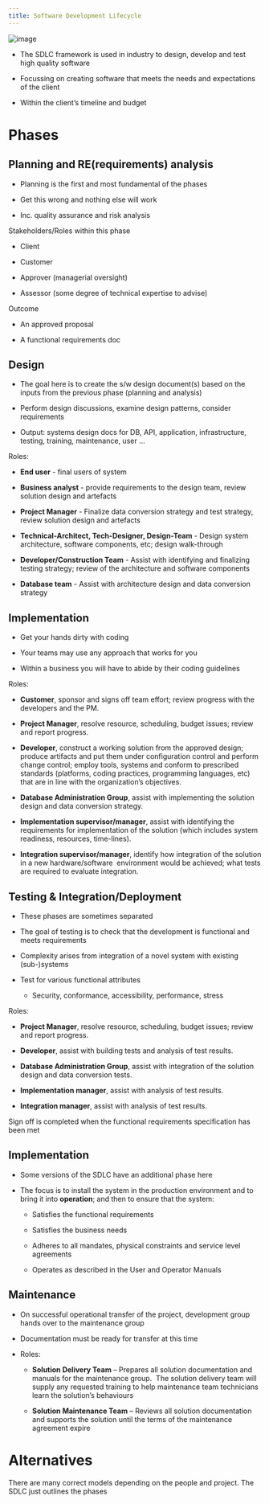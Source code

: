 ```yaml
---
title: Software Development Lifecycle
---
```


![image](/img/Year_2/Software_Engineering/Methodologies/SDLC/Lifecycle.webp)

-   The SDLC framework is used in industry to design, develop and test
    high quality software

-   Focussing on creating software that meets the needs and expectations
    of the client

-   Within the client’s timeline and budget

# Phases

## Planning and RE(requirements) analysis

-   Planning is the first and most fundamental of the phases

-   Get this wrong and nothing else will work

-   Inc. quality assurance and risk analysis

Stakeholders/Roles within this phase

-   Client

-   Customer

-   Approver (managerial oversight)

-   Assessor (some degree of technical expertise to advise)

Outcome

-   An approved proposal

-   A functional requirements doc

## Design

-   The goal here is to create the s/w design document(s) based on the
    inputs from the previous phase (planning and analysis)

-   Perform design discussions, examine design patterns, consider
    requirements

-   Output: systems design docs for DB, API, application,
    infrastructure, testing, training, maintenance, user ...

Roles:

-   **End user** - final users of system

-   **Business analyst** - provide requirements to the design team,
    review solution design and artefacts

-   **Project Manager** - Finalize data conversion strategy and test
    strategy, review solution design and artefacts

-   **Technical-Architect, Tech-Designer, Design-Team** - Design system
    architecture, software components, etc; design walk-through

-   **Developer/Construction Team** - Assist with identifying and
    finalizing testing strategy; review of the architecture and software
    components

-   **Database team** - Assist with architecture design and data
    conversion strategy

## Implementation

-   Get your hands dirty with coding

-   Your teams may use any approach that works for you

-   Within a business you will have to abide by their coding guidelines

Roles:

-   **Customer**, sponsor and signs off team effort; review progress
    with the developers and the PM.

-   **Project Manager**, resolve resource, scheduling, budget issues;
    review and report progress.

-   **Developer**, construct a working solution from the approved
    design; produce artifacts and put them under configuration control
    and perform change control; employ tools, systems and conform to
    prescribed standards (platforms, coding practices, programming
    languages, etc) that are in line with the organization’s objectives.

-   **Database Administration Group**, assist with implementing the
    solution design and data conversion strategy.

-   **Implementation supervisor/manager**, assist with identifying the
    requirements for implementation of the solution (which includes
    system readiness, resources, time-lines).

-   **Integration supervisor/manager**, identify how integration of the
    solution in a new hardware/software  environment would be achieved;
    what tests are required to evaluate integration.

## Testing & Integration/Deployment

-   These phases are sometimes separated

-   The goal of testing is to check that the development is functional
    and meets requirements

-   Complexity arises from integration of a novel system with existing
    (sub-)systems

-   Test for various functional attributes

    -   Security, conformance, accessibility, performance, stress

Roles:

-   **Project Manager**, resolve resource, scheduling, budget issues;
    review and report progress.

-   **Developer**, assist with building tests and analysis of test
    results.

-   **Database Administration Group**, assist with integration of the
    solution design and data conversion tests.

-   **Implementation manager**, assist with analysis of test results.

-   **Integration manager**, assist with analysis of test results.

Sign off is completed when the functional requirements specification has
been met

## Implementation

-   Some versions of the SDLC have an additional phase here

-   The focus is to install the system in the production environment and
    to bring it into **operation**; and then to ensure that the system:

    -   Satisfies the functional requirements

    -   Satisfies the business needs

    -   Adheres to all mandates, physical constraints and service level
        agreements

    -   Operates as described in the User and Operator Manuals

## Maintenance

-   On successful operational transfer of the project, development group
    hands over to the maintenance group

-   Documentation must be ready for transfer at this time

-   Roles:

    -   **Solution Delivery Team** – Prepares all solution documentation
        and manuals for the maintenance group.  The solution delivery
        team will supply any requested training to help maintenance team
        technicians learn the solution’s behaviours

    -   **Solution Maintenance Team** – Reviews all solution
        documentation and supports the solution until the terms of the
        maintenance agreement expire

# Alternatives

There are many correct models depending on the people and project. The
SDLC just outlines the phases
